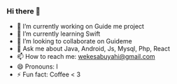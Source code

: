### Hi there 👋


- 🔭 I’m currently working on Guide me project
- 🌱 I’m currently learning  Swift
- 👯 I’m looking to collaborate on Guideme
- 💬 Ask me about Java, Android, Js, Mysql, Php, React
- 📫 How to reach me: wekesabuyahi@gmail.com
- 😄 Pronouns: I
- ⚡ Fun fact: Coffee < 3

